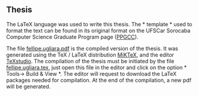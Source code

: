 ## Thesis

The LaTeX language was used to write this thesis. The * template * used to format the text can be found in its original format on the UFSCar Sorocaba Computer Science Graduate Program page ([PPGCC](http://www.ppgccs.net/)).

The file [fellipe.ugliara.pdf](https://github.com/ugliara-fellipe/academic.research/master's.degree/thesis/fellipe.ugliara.pdf) is the compiled version of the thesis. It was generated using the TeX / LaTeX distribution [MiKTeX](https://miktex.org/), and the editor [TeXstudio](https://www.texstudio.org/). The compilation of the thesis must be initiated by the file [fellipe.ugliara.tex](https://github.com/ugliara-fellipe/academic.research/master's.degree/thesis/fellipe.ugliara.tex), just open this file in the editor and click on the option * Tools-> Build & View *. The editor will request to download the LaTeX packages needed for compilation. At the end of the compilation, a new pdf will be generated.